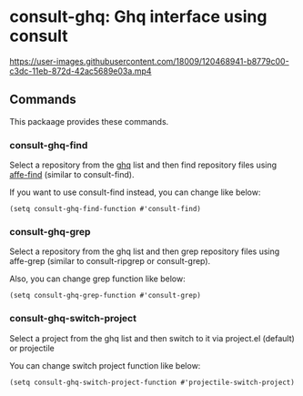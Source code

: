 # consult-ghq: Ghq interface using consult

https://user-images.githubusercontent.com/18009/120468941-b8779c00-c3dc-11eb-872d-42ac5689e03a.mp4

## Commands

This packaage provides these commands.

### consult-ghq-find

Select a repository from the [ghq](https://github.com/x-motemen/ghq) list and then find repository files using [affe-find](https://github.com/minad/affe) (similar to consult-find).

If you want to use consult-find instead, you can change like below:

```elisp
(setq consult-ghq-find-function #'consult-find)
```

### consult-ghq-grep

Select a repository from the ghq list and then grep repository files using affe-grep (similar to consult-ripgrep or consult-grep).

Also, you can change grep function like below:

```elisp
(setq consult-ghq-grep-function #'consult-grep)
```

### consult-ghq-switch-project

Select a project from the ghq list and then switch to it via project.el (default) or projectile

You can change switch project function like below:

```elisp
(setq consult-ghq-switch-project-function #'projectile-switch-project)
```
